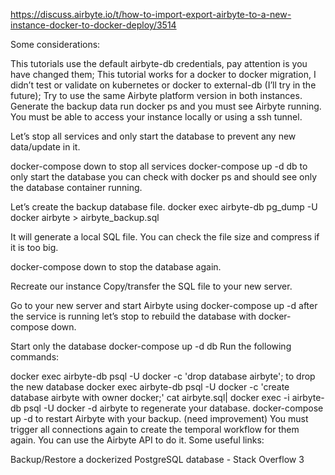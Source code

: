 https://discuss.airbyte.io/t/how-to-import-export-airbyte-to-a-new-instance-docker-to-docker-deploy/3514

Some considerations:

This tutorials use the default airbyte-db credentials, pay attention is you have changed them;
This tutorial works for a docker to docker migration, I didn’t test or validate on kubernetes or docker to external-db (I’ll try in the future);
Try to use the same Airbyte platform version in both instances.
Generate the backup data
run docker ps and you must see Airbyte running. You must be able to access your instance locally or using a ssh tunnel.

Let’s stop all services and only start the database to prevent any new data/update in it.

docker-compose down to stop all services
docker-compose up -d db to only start the database
you can check with docker ps and should see only the database container running.

Let’s create the backup database file.
docker exec airbyte-db pg_dump -U docker airbyte > airbyte_backup.sql

It will generate a local SQL file. You can check the file size and compress if it is too big.

docker-compose down to stop the database again.

Recreate our instance
Copy/transfer the SQL file to your new server.

Go to your new server and start Airbyte using docker-compose up -d after the service is running let’s stop to rebuild the database with docker-compose down.

Start only the database docker-compose up -d db
Run the following commands:

docker exec airbyte-db psql -U docker -c 'drop database airbyte'; to drop the new database
docker exec airbyte-db psql -U docker -c 'create database airbyte with owner docker;'
cat airbyte.sql| docker exec -i airbyte-db psql -U docker -d airbyte to regenerate your database.
docker-compose up -d to restart Airbyte with your backup.
(need improvement) You must trigger all connections again to create the temporal workflow for them again. You can use the Airbyte API to do it.
Some useful links:

Backup/Restore a dockerized PostgreSQL database - Stack Overflow 3